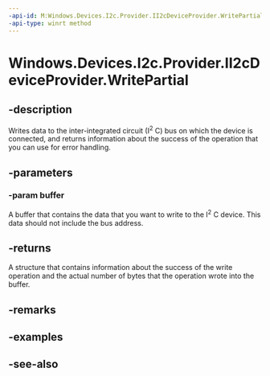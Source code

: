 ----api-id: M:Windows.Devices.I2c.Provider.II2cDeviceProvider.WritePartial(System.Byte[])
-api-type: winrt method
---<!-- Method syntaxpublic Windows.Devices.I2c.Provider.ProviderI2cTransferResult WritePartial(System.Byte[] buffer)--># Windows.Devices.I2c.Provider.II2cDeviceProvider.WritePartial## -descriptionWrites data to the inter-integrated circuit (I<sup>2</sup> C) bus on which the device is connected, and returns information about the success of the operation that you can use for error handling.## -parameters### -param bufferA buffer that contains the data that you want to write to the I<sup>2</sup> C device. This data should not include the bus address.## -returnsA structure that contains information about the success of the write operation and the actual number of bytes that the operation wrote into the buffer.## -remarks## -examples## -see-also